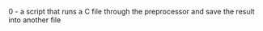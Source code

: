 0 - a script that runs a C file through the preprocessor and save the result into another file<br />
